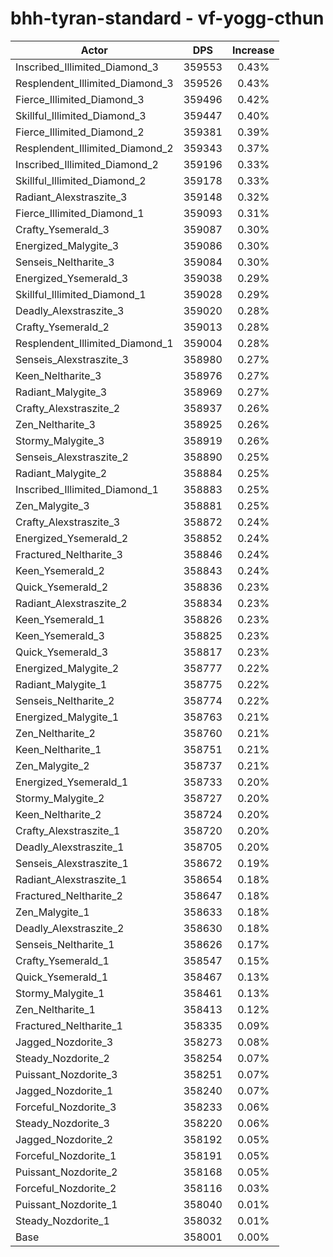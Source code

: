 # bhh-tyran-standard - vf-yogg-cthun
| Actor | DPS | Increase |
|---|:---:|:---:|
|Inscribed_Illimited_Diamond_3|359553|0.43%|
|Resplendent_Illimited_Diamond_3|359526|0.43%|
|Fierce_Illimited_Diamond_3|359496|0.42%|
|Skillful_Illimited_Diamond_3|359447|0.40%|
|Fierce_Illimited_Diamond_2|359381|0.39%|
|Resplendent_Illimited_Diamond_2|359343|0.37%|
|Inscribed_Illimited_Diamond_2|359196|0.33%|
|Skillful_Illimited_Diamond_2|359178|0.33%|
|Radiant_Alexstraszite_3|359148|0.32%|
|Fierce_Illimited_Diamond_1|359093|0.31%|
|Crafty_Ysemerald_3|359087|0.30%|
|Energized_Malygite_3|359086|0.30%|
|Senseis_Neltharite_3|359084|0.30%|
|Energized_Ysemerald_3|359038|0.29%|
|Skillful_Illimited_Diamond_1|359028|0.29%|
|Deadly_Alexstraszite_3|359020|0.28%|
|Crafty_Ysemerald_2|359013|0.28%|
|Resplendent_Illimited_Diamond_1|359004|0.28%|
|Senseis_Alexstraszite_3|358980|0.27%|
|Keen_Neltharite_3|358976|0.27%|
|Radiant_Malygite_3|358969|0.27%|
|Crafty_Alexstraszite_2|358937|0.26%|
|Zen_Neltharite_3|358925|0.26%|
|Stormy_Malygite_3|358919|0.26%|
|Senseis_Alexstraszite_2|358890|0.25%|
|Radiant_Malygite_2|358884|0.25%|
|Inscribed_Illimited_Diamond_1|358883|0.25%|
|Zen_Malygite_3|358881|0.25%|
|Crafty_Alexstraszite_3|358872|0.24%|
|Energized_Ysemerald_2|358852|0.24%|
|Fractured_Neltharite_3|358846|0.24%|
|Keen_Ysemerald_2|358843|0.24%|
|Quick_Ysemerald_2|358836|0.23%|
|Radiant_Alexstraszite_2|358834|0.23%|
|Keen_Ysemerald_1|358826|0.23%|
|Keen_Ysemerald_3|358825|0.23%|
|Quick_Ysemerald_3|358817|0.23%|
|Energized_Malygite_2|358777|0.22%|
|Radiant_Malygite_1|358775|0.22%|
|Senseis_Neltharite_2|358774|0.22%|
|Energized_Malygite_1|358763|0.21%|
|Zen_Neltharite_2|358760|0.21%|
|Keen_Neltharite_1|358751|0.21%|
|Zen_Malygite_2|358737|0.21%|
|Energized_Ysemerald_1|358733|0.20%|
|Stormy_Malygite_2|358727|0.20%|
|Keen_Neltharite_2|358724|0.20%|
|Crafty_Alexstraszite_1|358720|0.20%|
|Deadly_Alexstraszite_1|358705|0.20%|
|Senseis_Alexstraszite_1|358672|0.19%|
|Radiant_Alexstraszite_1|358654|0.18%|
|Fractured_Neltharite_2|358647|0.18%|
|Zen_Malygite_1|358633|0.18%|
|Deadly_Alexstraszite_2|358630|0.18%|
|Senseis_Neltharite_1|358626|0.17%|
|Crafty_Ysemerald_1|358547|0.15%|
|Quick_Ysemerald_1|358467|0.13%|
|Stormy_Malygite_1|358461|0.13%|
|Zen_Neltharite_1|358413|0.12%|
|Fractured_Neltharite_1|358335|0.09%|
|Jagged_Nozdorite_3|358273|0.08%|
|Steady_Nozdorite_2|358254|0.07%|
|Puissant_Nozdorite_3|358251|0.07%|
|Jagged_Nozdorite_1|358240|0.07%|
|Forceful_Nozdorite_3|358233|0.06%|
|Steady_Nozdorite_3|358220|0.06%|
|Jagged_Nozdorite_2|358192|0.05%|
|Forceful_Nozdorite_1|358191|0.05%|
|Puissant_Nozdorite_2|358168|0.05%|
|Forceful_Nozdorite_2|358116|0.03%|
|Puissant_Nozdorite_1|358040|0.01%|
|Steady_Nozdorite_1|358032|0.01%|
|Base|358001|0.00%|
